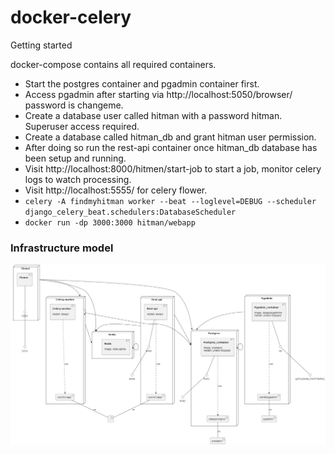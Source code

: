 # docker-celery

Getting started

docker-compose contains all required containers. 

- Start the postgres container and pgadmin container first.
- Access pgadmin after starting via http://localhost:5050/browser/ password is changeme.
- Create a database user called hitman with a password hitman. Superuser access required. 
- Create a database called hitman_db and grant hitman user permission. 
- After doing so run the rest-api container once hitman_db database has been setup and running.
- Visit http://localhost:8000/hitmen/start-job to start a job, monitor celery logs to watch processing.
- Visit http://localhost:5555/ for celery flower.
- `celery -A findmyhitman worker --beat --loglevel=DEBUG --scheduler django_celery_beat.schedulers:DatabaseScheduler`
- `docker run -dp 3000:3000 hitman/webapp`


### Infrastructure model

![Infrastructure model](.infragenie/infrastructure_model.png)
